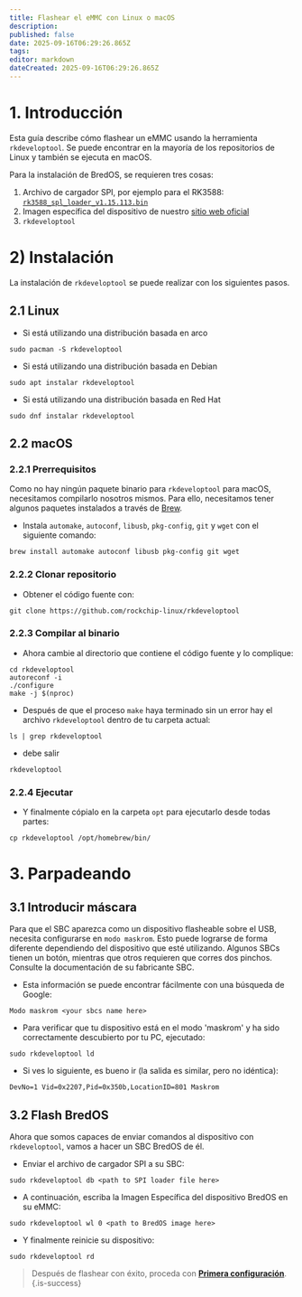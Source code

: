 ```yaml
---
title: Flashear el eMMC con Linux o macOS
description:
published: false
date: 2025-09-16T06:29:26.865Z
tags:
editor: markdown
dateCreated: 2025-09-16T06:29:26.865Z
---
```


# 1. Introducción

Esta guía describe cómo flashear un eMMC usando la herramienta `rkdeveloptool`. Se puede encontrar en la mayoría de los repositorios de Linux y también se ejecuta en macOS.

Para la instalación de BredOS, se requieren tres cosas:

1. Archivo de cargador SPI, por ejemplo para el RK3588: [`rk3588_spl_loader_v1.15.113.bin`](https://dl.radxa.com/rock5/sw/images/loader/rk3588_spl_loader_v1.15.113.bin)
2. Imagen específica del dispositivo de nuestro [sitio web oficial](https://bredos.org/download.html)
3. `rkdeveloptool`

# 2) Instalación

La instalación de `rkdeveloptool` se puede realizar con los siguientes pasos.

## 2.1 Linux

- Si está utilizando una distribución basada en arco

```
sudo pacman -S rkdeveloptool
```

- Si está utilizando una distribución basada en Debian

```
sudo apt instalar rkdeveloptool
```

- Si está utilizando una distribución basada en Red Hat

```
sudo dnf instalar rkdeveloptool
```

## 2.2 macOS

### 2.2.1 Prerrequisitos

Como no hay ningún paquete binario para `rkdeveloptool` para macOS, necesitamos compilarlo nosotros mismos. Para ello, necesitamos tener algunos paquetes instalados a través de [Brew](https://brew.sh/).

- Instala `automake`, `autoconf`, `libusb`, `pkg-config`, `git` y `wget` con el siguiente comando:

```
brew install automake autoconf libusb pkg-config git wget
```

### 2.2.2 Clonar repositorio

- Obtener el código fuente con:

```
git clone https://github.com/rockchip-linux/rkdeveloptool
```

### 2.2.3 Compilar al binario

- Ahora cambie al directorio que contiene el código fuente y lo complique:

```
cd rkdeveloptool
autoreconf -i
./configure
make -j $(nproc)
```

- Después de que el proceso `make` haya terminado sin un error hay el archivo `rkdeveloptool` dentro de tu carpeta actual:

```
ls | grep rkdeveloptool
```

- debe salir

```
rkdeveloptool
```

### 2.2.4 Ejecutar

- Y finalmente cópialo en la carpeta `opt` para ejecutarlo desde todas partes:

```
cp rkdeveloptool /opt/homebrew/bin/
```

# 3. Parpadeando

## 3.1 Introducir máscara

Para que el SBC aparezca como un dispositivo flasheable sobre el USB, necesita configurarse en `modo maskrom`. Esto puede lograrse de forma diferente dependiendo del dispositivo que esté utilizando. Algunos SBCs tienen un botón, mientras que otros requieren que corres dos pinchos. Consulte la documentación de su fabricante SBC.

- Esta información se puede encontrar fácilmente con una búsqueda de Google:

```
Modo maskrom <your sbcs name here>
```

- Para verificar que tu dispositivo está en el modo 'maskrom' y ha sido correctamente descubierto por tu PC, ejecutado:

```
sudo rkdeveloptool ld
```

- Si ves lo siguiente, es bueno ir (la salida es similar, pero no idéntica):

```
DevNo=1 Vid=0x2207,Pid=0x350b,LocationID=801 Maskrom
```

## 3.2 Flash BredOS

Ahora que somos capaces de enviar comandos al dispositivo con `rkdeveloptool`, vamos a hacer un SBC BredOS de él.

- Enviar el archivo de cargador SPI a su SBC:

```
sudo rkdeveloptool db <path to SPI loader file here>
```

- A continuación, escriba la Imagen Específica del dispositivo BredOS en su eMMC:

```
sudo rkdeveloptool wl 0 <path to BredOS image here>
```

- Y finalmente reinicie su dispositivo:

```
sudo rkdeveloptool rd
```

> Después de flashear con éxito, proceda con [**Primera configuración**](/en/install/first-setup).
> {.is-success}